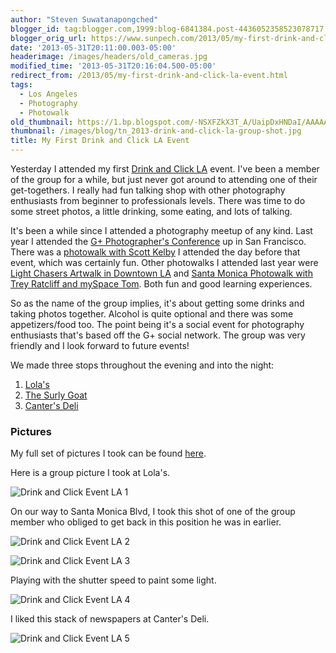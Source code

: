 ```yaml
---
author: "Steven Suwatanapongched"
blogger_id: tag:blogger.com,1999:blog-6841384.post-4436052358523078717
blogger_orig_url: https://www.sunpech.com/2013/05/my-first-drink-and-click-la-event.html
date: '2013-05-31T20:11:00.003-05:00'
headerimage: /images/headers/old_cameras.jpg
modified_time: '2013-05-31T20:16:04.500-05:00'
redirect_from: /2013/05/my-first-drink-and-click-la-event.html
tags:
  - Los Angeles
  - Photography
  - Photowalk
old_thumbnail: https://1.bp.blogspot.com/-NSXFZkX3T_A/UaipDxHNDaI/AAAAAAABc4g/NCCZhWozA_8/s800/2013-05-30-at-19-48-35.jpg
thumbnail: /images/blog/tn_2013-drink-and-click-la-group-shot.jpg
title: My First Drink and Click LA Event
---
```


Yesterday I attended my first [Drink and Click LA](https://plus.google.com/100658561128477270166/posts) event. I've been a member of the group for a while, but just never got around to attending one of their get-togethers. I really had fun talking shop with other photography enthusiasts from beginner to professionals levels. There was time to do some street photos, a little drinking, some eating, and lots of talking.

It's been a while since I attended a photography meetup of any kind. Last year I attended the [G+ Photographer's Conference](/2012/05/google-plus-photographers-conference/) up in San Francisco. There was a [photowalk with Scott Kelby](/2012/05/google-plus-photographers-photowalk-at-golden-gate-park/) I attended the day before that event, which was certainly fun. Other photowalks I attended last year were [Light Chasers Artwalk in Downtown LA](/2012/03/light-chasers-artwalk-downtown) and [Santa Monica Photowalk with Trey Ratcliff and mySpace Tom](/2012/02/la-photowalk-with-trey-ratcliff-and-tom-anderson/). Both fun and good learning experiences.

So as the name of the group implies, it's about getting some drinks and taking photos together. Alcohol is quite optional and there was some appetizers/food too. The point being it's a social event for photography enthusiasts that's based off the G+ social network. The group was very friendly and I look forward to future events!

We made three stops throughout the evening and into the night:

1. [Lola's](https://www.lolasla.com/)
2. [The Surly Goat](https://www.surlygoat.com/)
3. [Canter's Deli](https://www.cantersdeli.com/)

### Pictures

My full set of pictures I took can be found [here](https://photos.app.goo.gl/V8qrg54h2qpBwuUA8).

Here is a group picture I took at Lola's.

![Drink and Click Event LA 1](/images/blog/2013-05-30-at-19-48-35.jpg)

On our way to Santa Monica Blvd, I took this shot of one of the group member who obliged to get back in this position he was in earlier.

![Drink and Click Event LA 2](/images/blog/2013-05-30-at-19-59-51.jpg)

![Drink and Click Event LA 3](/images/blog/2013-05-30-at-20-00-14.jpg)

Playing with the shutter speed to paint some light.

![Drink and Click Event LA 4](/images/blog/2013-05-30-at-21-21-35.jpg)

I liked this stack of newspapers at Canter's Deli.

![Drink and Click Event LA 5](/images/blog/2013-05-30-at-23-47-45.jpg)
